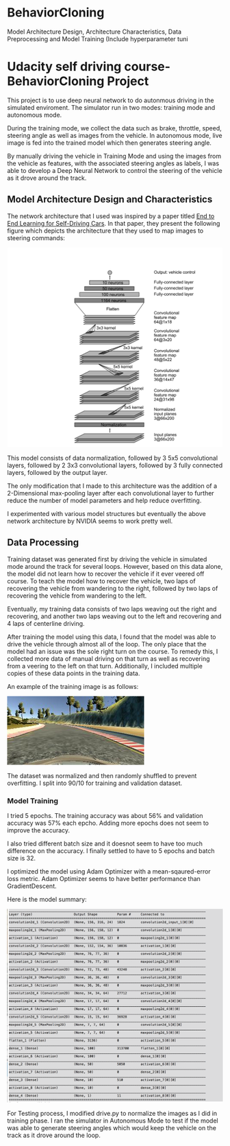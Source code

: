 # BehaviorCloning

Model Architecture Design,
Architecture Characteristics,
Data Preprocessing and
Model Training (Include hyperparameter tuni

# Udacity self driving course-BehaviorCloning Project

This project is to use deep neural network to do autonmous driving in the simulated enviroment. The simulator run in two modes:  training mode and autonomous mode. 

During the training mode, we collect the data such as brake, throttle, speed, steering angle as well as images from the vehicle.  In autonomous mode, live image is fed into the trained model which then generates steering angle.

By manually driving the vehicle in Training Mode and using the images from the vehicle as features, with the associated steering angles as labels, I was able to develop a Deep Neural Network to control the steering of the vehicle as it drove around the track.

## Model Architecture Design and Characteristics

The network architecture that I used was inspired by a paper titled [End to End Learning for Self-Driving Cars](http://images.nvidia.com/content/tegra/automotive/images/2016/solutions/pdf/end-to-end-dl-using-px.pdf). In that paper, they present the following figure which depicts the architecture that they used to map images to steering commands:

![Network Architecture](./architecture.png)

This model consists of data normalization, followed by 3 5x5 convolutional layers, followed by 2 3x3 convolutional layers, followed by 3 fully connected layers, followed by the output layer. 

The only modification that I made to this architecture was the addition of a 2-Dimensional max-pooling layer after each convolutional layer to further reduce the number of model parameters and help reduce overfitting.

I experimented with various model structures but eventually the above network architecture by NVIDIA seems to work pretty well.

## Data Processing

Training dataset was generated first by driving the vehicle in simulated mode around the track for several loops.  However, based on this data alone, the model did not learn how to recover the vehicle if it ever veered off course. To teach the model how to recover the vehicle,  two laps of recovering the vehicle from wandering to the right, followed by two laps of recovering the vehicle from wandering to the left. 

Eventually, my training data consists of two laps weaving out the right and recovering, and another two laps weaving out to the left and recovering and 4 laps of centerline driving.

After training the model using this data, I found that the model was able to drive the vehicle through almost all of the loop. The only place that the model had an issue was the sole right turn on the course. To remedy this, I collected more data of manual driving on that turn as well as recovering from a veering to the left on that turn. Additionally, I included multiple copies of these data points in the training data.

An example of the training image is as follows:

![Training Image](./center_2016_12_06_04_27_10_409.jpg)

The dataset was normalized and then randomly shuffled to prevent overfitting.  I split into 90/10 for training and validation dataset. 

### Model Training

I tried 5 epochs.  The training accuracy was about 56% and validation accuracy was 57% each epcho.  Adding more epochs does not seem to improve the accuracy.  

I also tried different batch size and it doesnot seem to have too much difference on the accuracy.  I finally settled to have to 5 epochs and batch size is 32.

I optimized the model using Adam Optimizer with a mean-sqaured-error loss metric.  Adam Optimizer seems to have better performance than GradientDescent.

Here is the model summary:

![Model Summary](./model_summary.png)

For Testing process, I modified drive.py to normalize the images as I did in training phase.   I ran the simulator in Autonomous Mode to test if the model was able to generate steering angles which would keep the vehicle on the track as it drove around the loop.
